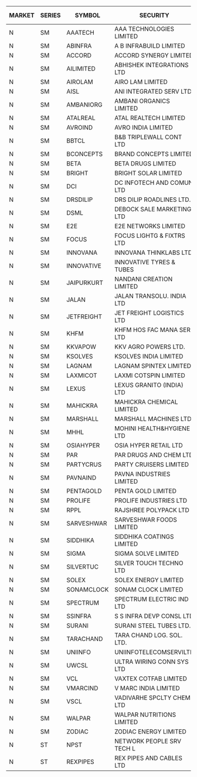 


| MARKET | SERIES | SYMBOL | SECURITY | PREV CL PR | OPEN PRICE | HIGH PRICE | LOW PRICE | CLOSE PRICE | NET TRDVAL | NET TRDQTY | CORP IND | HI 52 WK | LO 52 WK |
| ----- | ----- | ----- | ----- | ----- | ----- | ----- | ----- | ----- | ----- | ----- | ----- | ----- | ----- |
| N | SM | AAATECH | AAA TECHNOLOGIES LIMITED | 45.00 | 45.00 | 45.00 | 45.00 | 45.00 | 135000.00 | 3000 |  | 72.45 | 42.00 |
| N | SM | ABINFRA | A B INFRABUILD LIMITED | 7.60 | 7.25 | 7.25 | 7.25 | 7.25 | 29000.00 | 4000 |  | 11.15 | 5.00 |
| N | SM | ACCORD | ACCORD SYNERGY LIMITED | 22.25 | 21.15 | 21.15 | 21.15 | 21.15 | 126900.00 | 6000 |  | 27.00 | 14.45 |
| N | SM | AILIMITED | ABHISHEK INTEGRATIONS LTD | 25.75 | 24.50 | 24.50 | 24.50 | 24.50 | 294000.00 | 12000 |  | 38.60 | 19.00 |
| N | SM | AIROLAM | AIRO LAM LIMITED | 50.10 | 49.65 | 49.65 | 45.00 | 45.10 | 2116650.00 | 45000 |  | 59.00 | 19.25 |
| N | SM | AISL | ANI INTEGRATED SERV LTD. | 47.45 | 48.95 | 48.95 | 46.95 | 47.45 | 1084080.00 | 22800 |  | 55.40 | 18.10 |
| N | SM | AMBANIORG | AMBANI ORGANICS LIMITED | 70.25 | 70.00 | 70.00 | 66.75 | 66.75 | 273500.00 | 4000 |  | 114.85 | 42.35 |
| N | SM | ATALREAL | ATAL REALTECH LIMITED | 94.00 | 97.00 | 98.70 | 90.00 | 98.40 | 9086320.00 | 94400 |  | 100.80 | 30.95 |
| N | SM | AVROIND | AVRO INDIA LIMITED | 83.95 | 83.50 | 84.85 | 83.50 | 84.85 | 844000.00 | 10000 |  | 84.95 | 35.00 |
| N | SM | BBTCL | B&B TRIPLEWALL CONT LTD | 88.20 | 90.95 | 91.50 | 90.90 | 91.50 | 1093050.00 | 12000 |  | 99.30 | 27.20 |
| N | SM | BCONCEPTS | BRAND CONCEPTS LIMITED | 29.45 | 28.15 | 30.85 | 28.15 | 29.85 | 2657550.00 | 87000 |  | 32.90 | 14.05 |
| N | SM | BETA | BETA DRUGS LIMITED | 350.00 | 350.00 | 350.00 | 350.00 | 350.00 | 280000.00 | 800 |  | 404.80 | 75.20 |
| N | SM | BRIGHT | BRIGHT SOLAR LIMITED | 5.10 | 5.10 | 5.25 | 4.85 | 4.85 | 738150.00 | 150000 |  | 15.55 | 4.75 |
| N | SM | DCI | DC INFOTECH AND COMUN LTD | 65.40 | 64.60 | 65.50 | 64.60 | 65.50 | 1170600.00 | 18000 |  | 65.50 | 40.00 |
| N | SM | DRSDILIP | DRS DILIP ROADLINES LTD. | 73.35 | 70.00 | 70.00 | 70.00 | 70.00 | 112000.00 | 1600 |  | 78.00 | 60.00 |
| N | SM | DSML | DEBOCK SALE MARKETING LTD | 17.50 | 17.00 | 18.35 | 16.65 | 17.70 | 11959800.00 | 702000 |  | 21.95 | 5.75 |
| N | SM | E2E | E2E NETWORKS LIMITED | 46.00 | 46.95 | 47.00 | 46.95 | 47.00 | 281800.00 | 6000 |  | 61.30 | 25.00 |
| N | SM | FOCUS | FOCUS LIGHTG & FIXTRS LTD | 69.95 | 67.20 | 71.80 | 67.20 | 71.50 | 2569350.00 | 36000 |  | 71.90 | 18.05 |
| N | SM | INNOVANA | INNOVANA THINKLABS LTD. | 146.35 | 139.05 | 139.05 | 139.05 | 139.05 | 2502900.00 | 18000 |  | 210.95 | 70.25 |
| N | SM | INNOVATIVE | INNOVATIVE TYRES & TUBES | 16.00 | 15.20 | 15.20 | 15.20 | 15.20 | 45600.00 | 3000 |  | 20.45 | 5.65 |
| N | SM | JAIPURKURT | NANDANI CREATION LIMITED | 57.35 | 58.95 | 58.95 | 58.95 | 58.95 | 294750.00 | 5000 |  | 58.95 | 7.65 |
| N | SM | JALAN | JALAN TRANSOLU. INDIA LTD | 9.80 | 10.25 | 10.25 | 10.25 | 10.25 | 30750.00 | 3000 |  | 10.25 | 2.75 |
| N | SM | JETFREIGHT | JET FREIGHT LOGISTICS LTD | 30.80 | 30.50 | 30.50 | 30.50 | 30.50 | 122000.00 | 4000 |  | 35.40 | 13.00 |
| N | SM | KHFM | KHFM HOS FAC MANA SER LTD | 29.50 | 30.50 | 31.00 | 30.50 | 30.75 | 184500.00 | 6000 |  | 42.50 | 24.05 |
| N | SM | KKVAPOW | KKV AGRO POWERS LTD. | 1016.95 | 1018.00 | 1067.75 | 1018.00 | 1067.75 | 521437.50 | 500 |  | 1067.75 | 335.00 |
| N | SM | KSOLVES | KSOLVES INDIA LIMITED | 668.10 | 684.10 | 684.10 | 634.70 | 643.10 | 13507140.00 | 20800 |  | 1718.20 | 135.00 |
| N | SM | LAGNAM | LAGNAM SPINTEX LIMITED | 41.65 | 40.70 | 40.95 | 40.50 | 40.95 | 489300.00 | 12000 |  | 49.25 | 6.60 |
| N | SM | LAXMICOT | LAXMI COTSPIN LIMITED | 23.65 | 23.50 | 23.50 | 22.60 | 22.85 | 687900.00 | 30000 |  | 36.55 | 7.50 |
| N | SM | LEXUS | LEXUS GRANITO (INDIA) LTD | 13.10 | 12.45 | 12.45 | 12.45 | 12.45 | 74700.00 | 6000 |  | 22.50 | 7.20 |
| N | SM | MAHICKRA | MAHICKRA CHEMICAL LIMITED | 82.80 | 83.00 | 83.50 | 83.00 | 83.50 | 374625.00 | 4500 |  | 95.00 | 70.05 |
| N | SM | MARSHALL | MARSHALL MACHINES LTD | 34.60 | 32.05 | 32.30 | 32.05 | 32.30 | 677100.00 | 21000 |  | 43.15 | 6.70 |
| N | SM | MHHL | MOHINI HEALTH&HYGIENE LTD | 24.15 | 23.20 | 23.25 | 23.15 | 23.25 | 278400.00 | 12000 |  | 39.50 | 15.35 |
| N | SM | OSIAHYPER | OSIA HYPER RETAIL LTD | 180.00 | 185.00 | 185.00 | 185.00 | 185.00 | 74000.00 | 400 |  | 238.00 | 117.00 |
| N | SM | PAR | PAR DRUGS AND CHEM LTD | 102.80 | 105.00 | 105.00 | 100.60 | 101.00 | 613200.00 | 6000 |  | 139.05 | 44.85 |
| N | SM | PARTYCRUS | PARTY CRUISERS LIMITED | 17.00 | 17.00 | 17.50 | 17.00 | 17.50 | 69000.00 | 4000 |  | 39.90 | 16.50 |
| N | SM | PAVNAIND | PAVNA INDUSTRIES LIMITED | 183.50 | 180.00 | 180.00 | 180.00 | 180.00 | 288000.00 | 1600 |  | 215.00 | 165.05 |
| N | SM | PENTAGOLD | PENTA GOLD LIMITED | 71.00 | 67.45 | 67.45 | 67.45 | 67.45 | 4047000.00 | 60000 |  | 115.00 | 15.60 |
| N | SM | PROLIFE | PROLIFE INDUSTRIES LTD | 95.80 | 100.55 | 100.55 | 100.55 | 100.55 | 603300.00 | 6000 |  | 117.00 | 33.25 |
| N | SM | RPPL | RAJSHREE POLYPACK LTD | 171.70 | 176.60 | 184.40 | 176.00 | 178.05 | 6491600.00 | 36000 |  | 200.00 | 70.05 |
| N | SM | SARVESHWAR | SARVESHWAR FOODS LIMITED | 19.95 | 19.00 | 19.05 | 19.00 | 19.00 | 425680.00 | 22400 |  | 37.85 | 9.60 |
| N | SM | SIDDHIKA | SIDDHIKA COATINGS LIMITED | 58.50 | 56.00 | 56.00 | 55.60 | 56.00 | 557600.00 | 10000 |  | 81.50 | 45.00 |
| N | SM | SIGMA | SIGMA SOLVE LIMITED | 214.70 | 204.00 | 204.00 | 204.00 | 204.00 | 1224000.00 | 6000 |  | 254.65 | 33.80 |
| N | SM | SILVERTUC | SILVER TOUCH TECHNO LTD | 129.00 | 130.00 | 131.00 | 130.00 | 130.95 | 1565950.00 | 12000 |  | 145.00 | 72.00 |
| N | SM | SOLEX | SOLEX ENERGY LIMITED | 49.65 | 48.35 | 48.35 | 47.20 | 47.45 | 474400.00 | 10000 |  | 68.45 | 22.40 |
| N | SM | SONAMCLOCK | SONAM CLOCK LIMITED | 60.65 | 62.00 | 62.00 | 60.05 | 60.10 | 546450.00 | 9000 |  | 66.00 | 39.00 |
| N | SM | SPECTRUM | SPECTRUM ELECTRIC IND LTD | 55.00 | 55.00 | 55.00 | 55.00 | 55.00 | 110000.00 | 2000 |  | 69.00 | 45.60 |
| N | SM | SSINFRA | S S INFRA DEVP CONSL LTD | 9.50 | 9.95 | 9.95 | 9.95 | 9.95 | 29850.00 | 3000 |  | 10.20 | 5.65 |
| N | SM | SURANI | SURANI STEEL TUBES LTD. | 35.45 | 37.20 | 37.20 | 37.20 | 37.20 | 148800.00 | 4000 |  | 37.20 | 17.35 |
| N | SM | TARACHAND | TARA CHAND LOG. SOL. LTD. | 38.50 | 37.15 | 37.15 | 37.15 | 37.15 | 74300.00 | 2000 |  | 52.35 | 26.00 |
| N | SM | UNIINFO | UNIINFOTELECOMSERVILTD | 25.90 | 26.50 | 26.50 | 26.50 | 26.50 | 53000.00 | 2000 |  | 27.45 | 7.85 |
| N | SM | UWCSL | ULTRA WIRING CONN SYS LTD | 27.85 | 29.15 | 29.15 | 29.00 | 29.10 | 465200.00 | 16000 |  | 30.75 | 22.65 |
| N | SM | VCL | VAXTEX COTFAB LIMITED | 50.05 | 49.00 | 52.00 | 47.55 | 49.45 | 2614350.00 | 54000 |  | 52.00 | 17.00 |
| N | SM | VMARCIND | V MARC INDIA LIMITED | 32.70 | 31.40 | 31.40 | 31.05 | 31.05 | 187350.00 | 6000 |  | 45.00 | 25.35 |
| N | SM | VSCL | VADIVARHE SPCLTY CHEM LTD | 32.15 | 33.50 | 33.50 | 33.50 | 33.50 | 201000.00 | 6000 |  | 33.50 | 7.70 |
| N | SM | WALPAR | WALPAR NUTRITIONS LIMITED | 36.25 | 36.25 | 36.25 | 36.25 | 36.25 | 72500.00 | 2000 |  | 51.50 | 32.50 |
| N | SM | ZODIAC | ZODIAC ENERGY LIMITED | 20.35 | 21.35 | 21.35 | 21.35 | 21.35 | 256200.00 | 12000 |  | 23.75 | 11.50 |
| N | ST | NPST | NETWORK PEOPLE SRV TECH L | 76.75 | 74.25 | 78.85 | 74.25 | 77.50 | 864800.00 | 11200 |  | 83.95 | 72.35 |
| N | ST | REXPIPES | REX PIPES AND CABLES LTD | 26.00 | 26.50 | 26.55 | 26.00 | 26.35 | 1470400.00 | 56000 |  | 28.00 | 25.50 |



